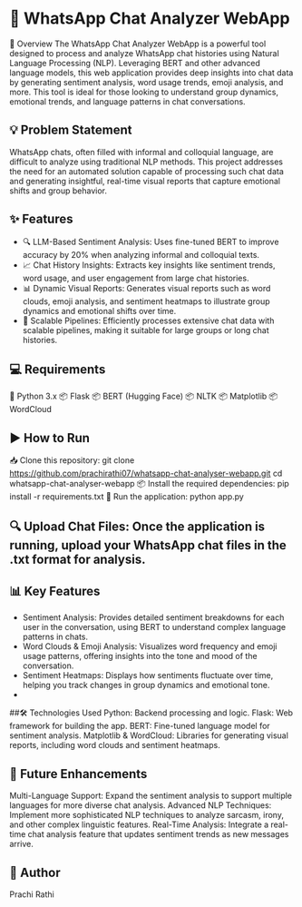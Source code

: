 # 📨 WhatsApp Chat Analyzer WebApp
📖 Overview
The WhatsApp Chat Analyzer WebApp is a powerful tool designed to process and analyze WhatsApp chat histories using Natural Language Processing (NLP). Leveraging BERT and other advanced language models, this web application provides deep insights into chat data by generating sentiment analysis, word usage trends, emoji analysis, and more. This tool is ideal for those looking to understand group dynamics, emotional trends, and language patterns in chat conversations.
## 💡 Problem Statement
WhatsApp chats, often filled with informal and colloquial language, are difficult to analyze using traditional NLP methods. This project addresses the need for an automated solution capable of processing such chat data and generating insightful, real-time visual reports that capture emotional shifts and group behavior.

## ✨ Features
- 🔍 LLM-Based Sentiment Analysis: Uses fine-tuned BERT to improve accuracy by 20% when analyzing informal and colloquial texts.
- 📈 Chat History Insights: Extracts key insights like sentiment trends, word usage, and user engagement from large chat histories.
- 📊 Dynamic Visual Reports: Generates visual reports such as word clouds, emoji analysis, and sentiment heatmaps to illustrate group dynamics and emotional shifts over time.
- 🚀 Scalable Pipelines: Efficiently processes extensive chat data with scalable pipelines, making it suitable for large groups or long chat histories.

## 💻 Requirements
🐍 Python 3.x
📦 Flask
📦 BERT (Hugging Face)
📦 NLTK
📦 Matplotlib
📦 WordCloud

## ▶️ How to Run 
📥 Clone this repository: git clone https://github.com/prachirathi07/whatsapp-chat-analyser-webapp.git
cd whatsapp-chat-analyser-webapp
📦 Install the required dependencies: pip install -r requirements.txt
🏃 Run the application: python app.py

## 🔍 Upload Chat Files: Once the application is running, upload your WhatsApp chat files in the .txt format for analysis.

## 📊 Key Features
- Sentiment Analysis: Provides detailed sentiment breakdowns for each user in the conversation, using BERT to understand complex language patterns in chats.
- Word Clouds & Emoji Analysis: Visualizes word frequency and emoji usage patterns, offering insights into the tone and mood of the conversation.
- Sentiment Heatmaps: Displays how sentiments fluctuate over time, helping you track changes in group dynamics and emotional tone.
- 
##🛠️ Technologies Used
Python: Backend processing and logic.
Flask: Web framework for building the app.
BERT: Fine-tuned language model for sentiment analysis.
Matplotlib & WordCloud: Libraries for generating visual reports, including word clouds and sentiment heatmaps.
## 🔮 Future Enhancements
Multi-Language Support: Expand the sentiment analysis to support multiple languages for more diverse chat analysis.
Advanced NLP Techniques: Implement more sophisticated NLP techniques to analyze sarcasm, irony, and other complex linguistic features.
Real-Time Analysis: Integrate a real-time chat analysis feature that updates sentiment trends as new messages arrive.
## 👤 Author
Prachi Rathi

